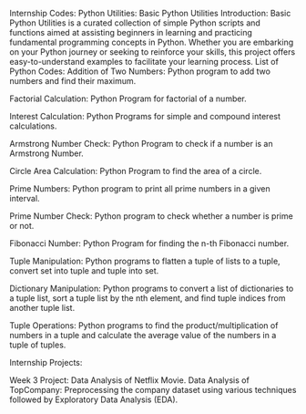 Internship Codes: Python Utilities: Basic Python Utilities
Introduction:
Basic Python Utilities is a curated collection of simple Python scripts and functions aimed at assisting beginners in learning and practicing fundamental programming concepts in Python. Whether you are embarking on your Python journey or seeking to reinforce your skills, this project offers easy-to-understand examples to facilitate your learning process.
List of Python Codes:
Addition of Two Numbers: Python program to add two numbers and find their maximum.

Factorial Calculation: Python Program for factorial of a number.

Interest Calculation: Python Programs for simple and compound interest calculations.

Armstrong Number Check: Python Program to check if a number is an Armstrong Number.

Circle Area Calculation: Python Program to find the area of a circle.

Prime Numbers: Python program to print all prime numbers in a given interval.

Prime Number Check: Python program to check whether a number is prime or not.

Fibonacci Number: Python Program for finding the n-th Fibonacci number.

Tuple Manipulation: Python programs to flatten a tuple of lists to a tuple, convert set into tuple and tuple into set.

Dictionary Manipulation: Python programs to convert a list of dictionaries to a tuple list, sort a tuple list by the nth element, and find tuple indices from another tuple list.

Tuple Operations: Python programs to find the product/multiplication of numbers in a tuple and calculate the average value of the numbers in a tuple of tuples.

Internship Projects:

Week 3 Project: Data Analysis of Netflix Movie.
Data Analysis of TopCompany: Preprocessing the company dataset using various techniques followed by Exploratory Data Analysis (EDA).
